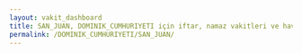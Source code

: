 ```yaml
---
layout: vakit_dashboard
title: SAN_JUAN, DOMINIK_CUMHURIYETI için iftar, namaz vakitleri ve hava durumu - ilçe/eyalet seç
permalink: /DOMINIK_CUMHURIYETI/SAN_JUAN/
---
```


<script type="text/javascript">
  var GLOBAL_COUNTRY = 'DOMINIK_CUMHURIYETI';
  var GLOBAL_CITY = 'SAN_JUAN';
  var GLOBAL_STATE = '';
  var lat = 72;
  var lon = 21;
</script>
